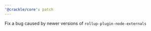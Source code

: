 ```yaml
---
'@crackle/core': patch
---
```


Fix a bug caused by newer versions of `rollup-plugin-node-externals`
